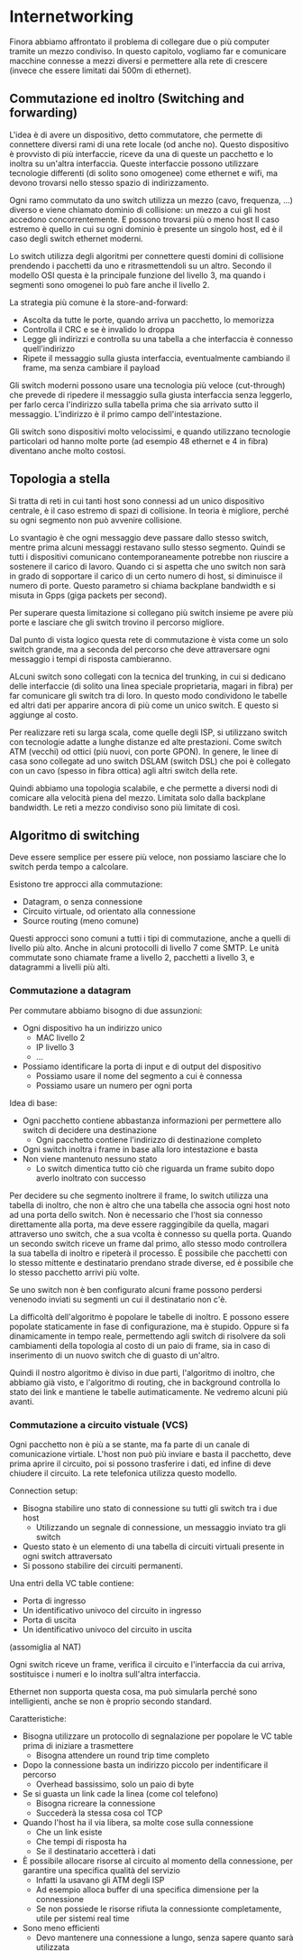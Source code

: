# Internetworking

Finora abbiamo affrontato il problema di collegare due o più computer tramite un mezzo condiviso.
In questo capitolo, vogliamo far e comunicare macchine connesse a mezzi diversi e permettere alla rete di crescere (invece che essere limitati dai 500m di ethernet).

## Commutazione ed inoltro (Switching and forwarding)

L'idea è di avere un dispositivo, detto commutatore, che permette di connettere diversi rami di una rete locale (od anche no). Questo dispositivo è provvisto di più interfaccie, riceve da una di queste un pacchetto e lo inoltra su un'altra interfaccia.
Queste interfaccie possono utilizzare tecnologie differenti (di solito sono omogenee) come ethernet e wifi, ma devono trovarsi nello stesso spazio di indirizzamento.

Ogni ramo commutato da uno switch utilizza un mezzo (cavo, frequenza, ...) diverso e viene chiamato dominio di collisione: un mezzo a cui gli host accedono concorrentemente. E possono trovarsi più o meno host
Il caso estremo è quello in cui su ogni dominio è presente un singolo host, ed è il caso degli switch ethernet moderni.

Lo switch utilizza degli algoritmi per connettere questi domini di collisione prendendo i pacchetti da uno e ritrasmettendoli su un altro.
Secondo il modello OSI questa è la principale funzione del livello 3, ma quando i segmenti sono omogenei lo può fare anche il livello 2.

La strategia più comune è la store-and-forward:
* Ascolta da tutte le porte, quando arriva un pacchetto, lo memorizza
* Controlla il CRC e se è invalido lo droppa
* Legge gli indirizzi e controlla su una tabella a che interfaccia è connesso quell'indirizzo
* Ripete il messaggio sulla giusta interfaccia, eventualmente cambiando il frame, ma senza cambiare il payload

Gli switch moderni possono usare una tecnologia più veloce (cut-through) che prevede di ripedere il messaggio sulla giusta interfaccia senza leggerlo, per farlo cerca l'indirizzo sulla tabella prima che sia arrivato sutto il messaggio. L'indirizzo è il primo campo dell'intestazione.

Gli switch sono dispositivi molto velocissimi, e quando utilizzano tecnologie particolari od hanno molte porte (ad esempio 48 ethernet e 4 in fibra) diventano anche molto costosi.

## Topologia a stella

Si tratta di reti in cui tanti host sono connessi ad un unico dispositivo centrale, è il caso estremo di spazi di collisione.
In teoria è migliore, perché su ogni segmento non può avvenire collisione.

Lo svantagio è che ogni messaggio deve passare dallo stesso switch, mentre prima alcuni messaggi restavano sullo stesso segmento. Quindi se tutti i dispositivi comunicano contemporaneamente potrebbe non riuscire a sostenere il carico di lavoro.
Quando ci si aspetta che uno switch non sarà in grado di sopportare il carico di un certo numero di host, si diminuisce il numero di porte.
Questo parametro si chiama backplane bandwidth e si misuta in Gpps (giga packets per second).

Per superare questa limitazione si collegano più switch insieme pe avere più porte e lasciare che gli switch trovino il percorso migliore.

Dal punto di vista logico questa rete di commutazione è vista come un solo switch grande, ma a seconda del percorso che deve attraversare ogni messaggio i tempi di risposta cambieranno.

ALcuni switch sono collegati con la tecnica del trunking, in cui si dedicano delle interfaccie (di solito una linea speciale proprietaria, magari in fibra) per far comunicare gli switch tra di loro.
In questo modo condividono le tabelle ed altri dati per apparire ancora di più come un unico switch. E questo si aggiunge al costo.

Per realizzare reti su larga scala, come quelle degli ISP, si utilizzano switch con tecnologie adatte a lunghe distanze ed alte prestazioni. Come switch ATM (vecchi) od ottici (più nuovi, con porte GPON).
In genere, le linee di casa sono collegate ad uno switch DSLAM (switch DSL) che poi è collegato con un cavo (spesso in fibra ottica) agli altri switch della rete.

Quindi abbiamo una topologia scalabile, e che permette a diversi nodi di comicare alla velocità piena del mezzo. Limitata solo dalla backplane bandwidth.
Le reti a mezzo condiviso sono più limitate di così.

## Algoritmo di switching

Deve essere semplice per essere più veloce, non possiamo lasciare che lo switch perda tempo a calcolare.

Esistono tre approcci alla commutazione:
* Datagram, o senza connessione
* Circuito virtuale, od orientato alla connessione
* Source routing (meno comune)

Questi approcci sono comuni a tutti i tipi di commutazione, anche a quelli di livello più alto. Anche in alcuni protocolli di livello 7 come SMTP.
Le unità commutate sono chiamate frame a livello 2, pacchetti a livello 3, e datagrammi a livelli più alti.

### Commutazione a datagram

Per commutare abbiamo bisogno di due assunzioni:
* Ogni dispositivo ha un indirizzo unico
  * MAC livello 2
  * IP livello 3
  * ...
* Possiamo identificare la porta di input e di output del dispositivo
  * Possiamo usare il nome del segmento a cui è connessa
  * Possiamo usare un numero per ogni porta

Idea di base:
* Ogni pacchetto contiene abbastanza informazioni per permettere allo switch di decidere una destinazione
  * Ogni pacchetto contiene l'indirizzo di destinazione completo
* Ogni switch inoltra i frame in base alla loro intestazione e basta
* Non viene mantenuto nessuno stato
  * Lo switch dimentica tutto ciò che riguarda un frame subito dopo averlo inoltrato con successo


Per decidere su che segmento inoltrere il frame, lo switch utilizza una tabella di inoltro, che non è altro che una tabella che associa ogni host noto ad una porta dello switch.
Non è necessario che l'host sia connesso direttamente alla porta, ma deve essere raggingibile da quella, magari attraverso uno switch, che a sua vcolta è connesso su quella porta.
Quando un secondo switch riceve un frame dal primo, allo stesso modo controllera la sua tabella di inoltro e ripeterà il processo.
È possibile che pacchetti con lo stesso mittente e destinatario prendano  strade diverse, ed è possibile che lo stesso pacchetto arrivi più volte.

Se uno switch non è ben configurato alcuni frame possono perdersi venenodo inviati su segmenti un cui il destinatario non c'è.

La difficoltà dell'algoritmo è popolare le tabelle di inoltro. E possono essere popolate staticamente in fase di configurazione, ma è stupido.
Oppure si fa dinamicamente in tempo reale, permettendo agli switch di risolvere da soli cambiamenti della topologia al costo di un paio di frame, sia in caso di inserimento di un nuovo switch che di guasto di un'altro.

Quindi il nostro algoritmo è diviso in due parti, l'algoritmo di inoltro, che abbiamo già visto, e l'algoritmo di routing, che in background controlla lo stato dei link e mantiene le tabelle autimaticamente.
Ne vedremo alcuni più avanti.

### Commutazione a circuito vistuale (VCS)

Ogni pacchetto non è più a se stante, ma fa parte di un canale di comunicazione virtiale.
L'host non può più inviare e basta il pacchetto, deve prima aprire il circuito, poi si possono trasferire i dati, ed infine di deve chiudere il circuito.
La rete telefonica utilizza questo modello.

Connection setup:
* Bisogna stabilire uno stato di connessione su tutti gli switch tra i due host
  * Utilizzando un segnale di connessione, un messaggio inviato tra gli switch
* Questo stato è un elemento di una tabella di circuiti virtuali presente in ogni switch attraversato
* Si possono stabilire dei circuiti permanenti.

Una entri della VC table contiene:
* Porta di ingresso
* Un identificativo univoco del circuito in ingresso
* Porta di uscita
* Un identificativo univoco del circuito in uscita

(assomiglia al NAT)

Ogni switch riceve un frame, verifica il circuito e l'interfaccia da cui arriva, sostituisce i numeri e lo inoltra sull'altra interfaccia.

Ethernet non supporta questa cosa, ma può simularla perché sono intelligienti, anche se non è proprio secondo standard.

Caratteristiche:
* Bisogna utilizzare un protocollo di segnalazione per popolare le VC table prima di iniziare a trasmettere
  * Bisogna attendere un round trip time completo
* Dopo la connessione basta un indirizzo piccolo per indentificare il percorso
  * Overhead bassissimo, solo un paio di byte
* Se si guasta un link cade la linea (come col telefono)
  * Bisogna ricreare la connessione
  * Succederà la stessa cosa col TCP
* Quando l'host ha il via libera, sa molte cose sulla connessione
  * Che un link esiste
  * Che tempi di risposta ha
  * Se il destinatario accetterà i dati
* È possibile allocare risorse al circuito al momento della connessione, per garantire una specifica qualità del servizio
  * Infatti la usavano gli ATM degli ISP
  * Ad esempio alloca buffer di una specifica dimensione per la connessione
  * Se non possiede le risorse rifiuta la connessionte completamente, utile per sistemi real time
* Sono meno efficienti
  * Devo mantenere una connessione a lungo, senza sapere quanto sarà utilizzata